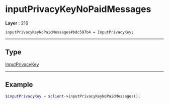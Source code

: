 # inputPrivacyKeyNoPaidMessages

**Layer** : 216

```tl
inputPrivacyKeyNoPaidMessages#bdc597b4 = InputPrivacyKey;
```

---

## Type

[InputPrivacyKey](type/InputPrivacyKey)

---

## Example

```php
$inputPrivacyKey = $client->inputPrivacyKeyNoPaidMessages();
```